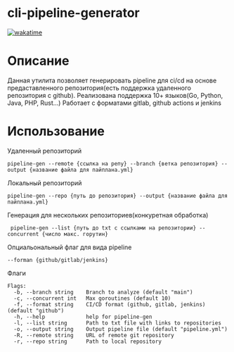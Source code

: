 # cli-pipeline-generator

[![wakatime](https://wakatime.com/badge/user/42cf6868-b638-4d34-9e52-ec8f63476139/project/a0dc55d5-6a53-4c68-8d8b-ee72ef20ca24.svg)](https://wakatime.com/badge/user/42cf6868-b638-4d34-9e52-ec8f63476139/project/a0dc55d5-6a53-4c68-8d8b-ee72ef20ca24)
# Описание

Данная утилита позволяет генерировать pipeline для ci/cd на основе предаставленного репозитория(есть поддержка удаленного репозитория с github). Реализована поддержка 10+ языков(Go, Python, Java, PHP, Rust...) Работает с форматами gitlab, github actions и jenkins

# Использование

Удаленный репозиторий
```
pipeline-gen --remote {ссылка на репу} --branch {ветка репозитория} --output {название файла для пайплана.yml}
```

Локальный репозиторий
```
pipeline-gen --repo {путь до репозитория} --output {название файла для пайплана.yml}
```

Генерация для нескольких репозиториев(конкуретная обработка)
```
 pipeline-gen --list {путь до txt с ссылками на репозитории} --concurrent {число макс. горутин}
```
Опциальональный флаг для вида pipeline
```
--forman {github/gitlab/jenkins}
```
Флаги
```
Flags:
  -b, --branch string    Branch to analyze (default "main")
  -c, --concurrent int   Max goroutines (default 10)
  -f, --format string    CI/CD format (github, gitlab, jenkins) (default "github")
  -h, --help             help for pipeline-gen
  -l, --list string      Path to txt file with links to repositories
  -o, --output string    Output pipeline file (default "pipeline.yml")
  -R, --remote string    URL of remote git repository
  -r, --repo string      Path to local repository
```
